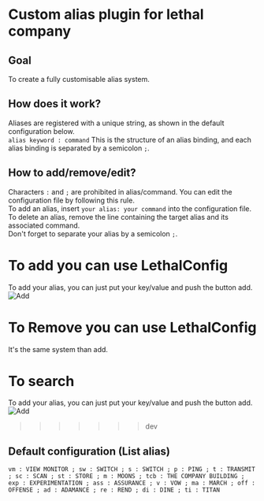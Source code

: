 # Custom alias plugin for lethal company

## Goal

To create a fully customisable alias system.

## How does it work?

Aliases are registered with a unique string, as shown in the default configuration below.  
```alias keyword : command``` This is the structure of an alias binding, and each alias binding is separated by a semicolon ```;```.

## How to add/remove/edit?

Characters ```:``` and ```;``` are prohibited in alias/command. You can edit the configuration file by following this rule.  
To add an alias, insert ```your alias: your command``` into the configuration file.  
To delete an alias, remove the line containing the target alias and its associated command.  
Don't forget to separate your alias by a semicolon ```;```.

# To add you can use LethalConfig

To add your alias, you can just put your key/value and push the button add.
![Add](gifs/add.gif)

# To Remove you can use LethalConfig

It's the same system than add.

# To search

To add your alias, you can just put your key/value and push the button add.
![Add](gifs/s.gif)

>>>>>>> dev
## Default configuration (List alias)

```vm : VIEW MONITOR ; sw : SWITCH ; s : SWITCH ; p : PING ; t : TRANSMIT ; sc : SCAN ; st : STORE ; m : MOONS ; tcb : THE COMPANY BUILDING ; exp : EXPERIMENTATION ; ass : ASSURANCE ; v : VOW ; ma : MARCH ; off : OFFENSE ; ad : ADAMANCE ; re : REND ; di : DINE ; ti : TITAN```

